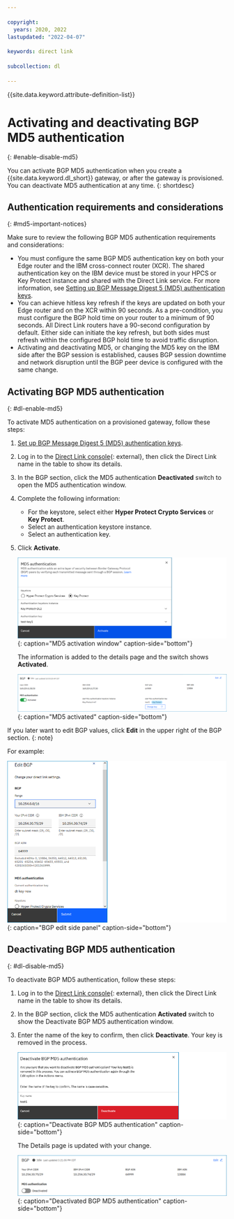 ```yaml
---

copyright:
  years: 2020, 2022
lastupdated: "2022-04-07"

keywords: direct link

subcollection: dl

---
```


{{site.data.keyword.attribute-definition-list}}

# Activating and deactivating BGP MD5 authentication
{: #enable-disable-md5}

You can activate BGP MD5 authentication when you create a {{site.data.keyword.dl_short}} gateway, or after the gateway is provisioned. You can deactivate MD5 authentication at any time.
{: shortdesc}

## Authentication requirements and considerations
{: #md5-important-notices}

Make sure to review the following BGP MD5 authentication requirements and considerations:

* You must configure the same BGP MD5 authentication key on both your Edge router and the IBM cross-connect router (XCR). The shared authentication key on the IBM device must be stored in your HPCS or Key Protect instance and shared with the Direct Link service. For more information, see [Setting up BGP Message Digest 5 (MD5) authentication keys](/docs/dl?topic=dl-dl-md5).
* You can achieve hitless key refresh if the keys are updated on both your Edge router and on the XCR within 90 seconds. As a pre-condition, you must configure the BGP hold time on your router to a minimum of 90 seconds. All Direct Link routers have a 90-second configuration by default. Either side can initiate the key refresh, but both sides must refresh within the configured BGP hold time to avoid traffic disruption.   
* Activating and deactivating MD5, or changing the MD5 key on the IBM side after the BGP session is established, causes BGP session downtime and network disruption until the BGP peer device is configured with the same change. 

## Activating BGP MD5 authentication
{: #dl-enable-md5}

To activate MD5 authentication on a provisioned gateway, follow these steps:

1. [Set up BGP Message Digest 5 (MD5) authentication keys](/docs/dl?topic=dl-dl-md5).
1. Log in to the [Direct Link console](https://cloud.ibm.com/interconnectivity/direct-link){: external}, then click the Direct Link name in the table to show its details.
1. In the BGP section, click the MD5 authentication **Deactivated** switch to open the MD5 authentication window.  
1. Complete the following information:
   * For the keystore, select either **Hyper Protect Crypto Services** or **Key Protect**.
   * Select an authentication keystore instance.
   * Select an authentication key.
1. Click **Activate**.

   ![MD5 activation window](/images/md5-side-panel.png){: caption="MD5 activation window" caption-side="bottom"}
  
   The information is added to the details page and the switch shows **Activated**.  

   ![MD5 activated](/images/md5-activated.png){: caption="MD5 activated" caption-side="bottom"}

If you later want to edit BGP values, click **Edit** in the upper right of the BGP section. 
{: note}

For example:

![BGP edit side panel](/images/bgp-edit.png){: caption="BGP edit side panel" caption-side="bottom"}

## Deactivating BGP MD5 authentication
{: #dl-disable-md5}

To deactivate BGP MD5 authentication, follow these steps:

1. Log in to the [Direct Link console](https://cloud.ibm.com/interconnectivity/direct-link){: external}, then click the Direct Link name in the table to show its details.
1. In the BGP section, click the MD5 authentication **Activated** switch to show the Deactivate BGP MD5 authentication window. 
1. Enter the name of the key to confirm, then click **Deactivate**. Your key is removed in the process.

   ![Deactivate BGP MD5 authentication](/images/disable-bgp-md5.png){: caption="Deactivate BGP MD5 authentication" caption-side="bottom"}
   
   The Details page is updated with your change.   
   
   ![Deactivated BGP MD5 authentication](/images/md5-deactivate.png){: caption="Deactivated BGP MD5 authentication" caption-side="bottom"}
